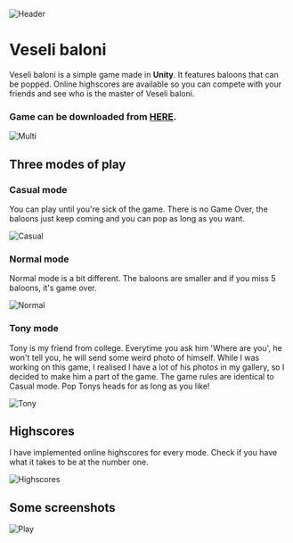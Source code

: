 ![Header](https://raw.githubusercontent.com/jokilic/Veseli_baloni/master/screenshots/header.png)

# Veseli baloni

Veseli baloni is a simple game made in **Unity**.
It features baloons that can be popped.
Online highscores are available so you can compete with your friends and see who is the master of  Veseli baloni.

### Game can be downloaded from [HERE](https://github.com/jokilic/Veseli_baloni/releases/download/1.0/veseli_baloni.apk).

![Multi](https://raw.githubusercontent.com/jokilic/Veseli_baloni/master/screenshots/multi.png)

## Three modes of play

### Casual mode

You can play until you're sick of the game.
There is no Game Over, the baloons just keep coming and you can pop as long as you want.

![Casual](https://raw.githubusercontent.com/jokilic/Veseli_baloni/master/screenshots/casual.png)

### Normal mode

Normal mode is a bit different.
The baloons are smaller and if you miss 5 baloons, it's game over.

![Normal](https://raw.githubusercontent.com/jokilic/Veseli_baloni/master/screenshots/normal.png)

### Tony mode

Tony is my friend from college.
Everytime you ask him 'Where are you', he won't tell you, he will send some weird photo of himself.
While I was working on this game, I realised I have a lot of his photos in my gallery, so I decided to make him a part of the game.
The game rules are identical to Casual mode.
Pop Tonys heads for as long as you like!

![Tony](https://raw.githubusercontent.com/jokilic/Veseli_baloni/master/screenshots/tony.png)

## Highscores

I have implemented online highscores for every mode.
Check if you have what it takes to be at the number one.

![Highscores](https://raw.githubusercontent.com/jokilic/Veseli_baloni/master/screenshots/highscores.png)

## Some screenshots

![Play](https://raw.githubusercontent.com/jokilic/Veseli_baloni/master/screenshots/play.png)
